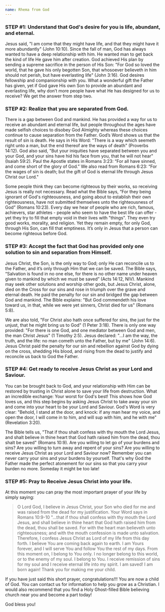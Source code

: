 ```yaml
---
name: Rhema from God
---
```


### STEP #1: Understand that God's desire for you is life, abundant, and eternal.

Jesus said, "I am come that they might have life, and that they might have it more abundantly" (John 10:10). Since the fall of man, God has always wanted to have a deep relationship with him. He wanted man to get back the kind of life He gave him after creation. God achieved His plan by sending a supreme sacrifice in the person of His Son: "For God so loved the world, that he gave his only begotten Son, that whosoever believeth in him should not perish, but have everlasting life" (John 3:16). God desires fellowship and companionship with you. What a wonderful gift the Father has given, yet if God gave His own Son to provide an abundant and everlasting life, why don’t more people have what He has designed for us to receive? We get the answer from step two.

### STEP #2: Realize that you are separated from God.

There is a gap between God and mankind. He has provided a way for us to receive an abundant and eternal life, but people throughout the ages have made selfish choices to disobey God Almighty whereas these choices continue to cause separation from the Father. God’s Word shows us that the result of sin is death. He says in His Word: "There is a way which seemeth right unto a man, but the end thereof are the ways of death" (Proverbs 14:12). God also said, "But your iniquities have separated between you and your God, and your sins have hid his face from you, that he will not hear" (Isaiah 59:2). Paul the Apostle states in Romans 3:23: “For all have sinned, and come short of the glory of God.” We also read from Romans 6:23: “For the wages of sin is death; but the gift of God is eternal life through Jesus Christ our Lord."

Some people think they can become righteous by their works, so receiving Jesus is really not necessary. Read what the Bible says, “For they being ignorant of God's righteousness, and going about to establish their own righteousness, have not submitted themselves unto the righteousness of God” (Romans 10:23). Every day we hear of people who are rich, famous, achievers, star athletes - people who seem to have the best life can offer - yet they try to fill that empty void in their lives with "things". They even try good works, morality, and religion. Yet they remain empty, for only God, through His Son, can fill that emptiness. It’s only in Jesus that a person can become righteous before God.

### STEP #3: Accept the fact that God has provided only one solution to sin and separation from Himself.

Jesus Christ, the Son, is the only way to God; only He can reconcile us to the Father, and it’s only through Him that we can be saved. The Bible says, “Salvation is found in no one else, for there is no other name under heaven given to mankind by which we must be saved” (Acts 14:12, NIV). Mankind may seek other solutions and worship other gods, but Jesus Christ, alone, died on the Cross for our sins and rose in triumph over the grave and eternal death. He paid the penalty for our sin and bridged the gap between God and mankind. The Bible explains: "But God commendeth his love toward us, in that, while we were yet sinners, Christ died for us" (Romans 5:8).

We are also told, "For Christ also hath once suffered for sins, the just for the unjust, that he might bring us to God" (1 Peter 3:18). There is only one way provided: "For there is one God, and one mediator between God and men, the man Christ Jesus" (1 Timothy 2:5). Jesus declared: "...I am the way, the truth, and the life: no man cometh unto the Father, but by me" (John 14:6). Jesus Christ paid the penalty for our sin and rebellion against God by dying on the cross, shedding His blood, and rising from the dead to justify and reconcile us back to God the Father.

### STEP #4: Get ready to receive Jesus Christ as your Lord and Saviour.

You can be brought back to God, and your relationship with Him can be restored by trusting in Christ alone to save your life from destruction. What an incredible exchange: Your worst for God's best!  This shows how God loves us, and this step begins by asking Jesus Christ to take away your sin and come into your heart to be your Lord and Saviour. God's Word is very clear: "Behold, I stand at the door, and knock: if any man hear my voice, and open the door, I will come in to him, and will sup with him, and he with me" (Revelation 3:20).

The Bible tells us, "That if thou shalt confess with thy mouth the Lord Jesus, and shalt believe in thine heart that God hath raised him from the dead, thou shalt be saved" (Romans 10:9). Are you willing to let go of your burdens and sins?  Are you willing to turn away and repent of your sins?  Are you willing to receive Jesus Christ as your Lord and Saviour now? Remember you can never carry your sins and your burdens by yourself. That's why God the Father made the perfect atonement for our sins so that you carry your burden no more. Someday it might be too late!

### STEP #5: Pray to Receive Jesus Christ into your life.

At this moment you can pray the most important prayer of your life by simply saying:

> O Lord God, I believe in Jesus Christ, your Son who died for me and was raised from the dead for my justification. Your Word says in Romans 10:9-10 "...that if thou shall confess with thy mouth the Lord Jesus, and shall believe in thine heart that God hath raised him from the dead, thou shall be saved. For with the heart man believeth unto righteousness; and with the mouth confession is made unto salvation. Therefore, I confess Jesus Christ as Lord of my life from this day forth. I believe You are coming back again to earth. I am Yours forever, and I will serve You and follow You the rest of my days. From this moment on, I belong to You only. I no longer belong to this world, or to the enemy of my soul. I belong to You. I receive remission of sins for my soul and I receive eternal life into my spirit. I am saved! I am born again! Thank you for making me your child.

If you have just said this short prayer, congratulations!!! You are now a child of God. You can contact us for information to help you grow as a Christian. I would also recommend that you find a Holy Ghost-filled Bible believing church near you and become a part today!

God bless you!
